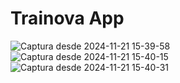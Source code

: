 # Trainova App

![Captura desde 2024-11-21 15-39-58](https://github.com/user-attachments/assets/6f2bdbdf-30b4-4467-9405-3b75a2ee5d93)
![Captura desde 2024-11-21 15-40-15](https://github.com/user-attachments/assets/5ecea968-67f2-40cf-889a-5023fbe4f1ec)
![Captura desde 2024-11-21 15-40-31](https://github.com/user-attachments/assets/14a3ca39-b7d3-4fae-937d-3ce1e92c842a)

